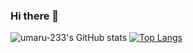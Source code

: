 ### Hi there 👋

<!--
**umaru-233/umaru-233** is a ✨ _special_ ✨ repository because its `README.md` (this file) appears on your GitHub profile.

Here are some ideas to get you started:

- 🔭 I’m currently working on ...
- 🌱 I’m currently learning ...
- 👯 I’m looking to collaborate on ...
- 🤔 I’m looking for help with ...
- 💬 Ask me about ...
- 📫 How to reach me: ...
- 😄 Pronouns: ...
- ⚡ Fun fact: ...
-->
![umaru-233's GitHub stats](https://github-readme-stats.vercel.app/api?username=umaru-233&theme=radical&show_icons=true&count_private=true)
[![Top Langs](https://github-readme-stats.vercel.app/api/top-langs/?username=umaru-233&layout=compact&theme=radical&show_icons=true&count_private=true)](https://github.com/anuraghazra/github-readme-stats)
